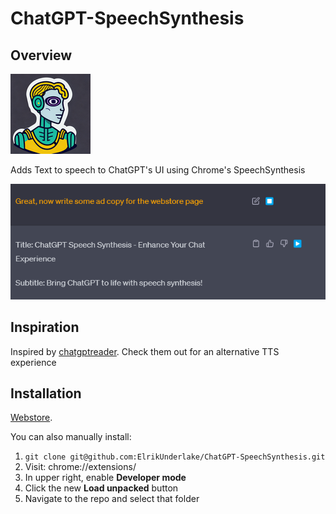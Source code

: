 # ChatGPT-SpeechSynthesis
## Overview
![ChatGPT Speech Synthesis](./icon128.png)

Adds Text to speech to ChatGPT's UI using Chrome's SpeechSynthesis

![Screenshot](./screenshot.png)
## Inspiration
Inspired by [chatgptreader](https://github.com/shreyas-jadhav/chatgptreader/). Check them out for an alternative TTS experience

## Installation

[Webstore](https://chrome.google.com/webstore/detail/fhnfinocmleiilmajigpbdjcaacgmfop/).

You can also manually install:
1. `git clone git@github.com:ElrikUnderlake/ChatGPT-SpeechSynthesis.git`
2. Visit: chrome://extensions/
3. In upper right, enable **Developer mode**
4. Click the new **Load unpacked** button
5. Navigate to the repo and select that folder
